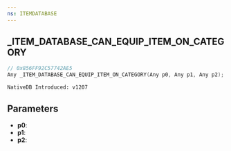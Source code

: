 ```yaml
---
ns: ITEMDATABASE
---
```

## _ITEM_DATABASE_CAN_EQUIP_ITEM_ON_CATEGORY

```c
// 0x856FF92C57742AE5
Any _ITEM_DATABASE_CAN_EQUIP_ITEM_ON_CATEGORY(Any p0, Any p1, Any p2);
```

```
NativeDB Introduced: v1207
```

## Parameters
* **p0**:
* **p1**:
* **p2**:
